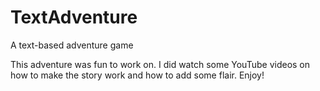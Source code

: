 # TextAdventure
A text-based adventure game

This adventure was fun to work on. I did watch some YouTube videos on how to make the story work and how to add some flair. Enjoy!
